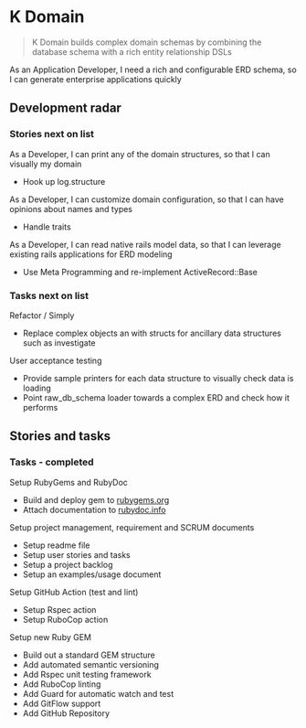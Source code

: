 # K Domain

> K Domain builds complex domain schemas by combining the database schema with a rich entity relationship DSLs

As an Application Developer, I need a rich and configurable ERD schema, so I can generate enterprise applications quickly

## Development radar

### Stories next on list

As a Developer, I can print any of the domain structures, so that I can visually my domain

- Hook up log.structure

As a Developer, I can customize domain configuration, so that I can have opinions about names and types

- Handle traits

As a Developer, I can read native rails model data, so that I can leverage existing rails applications for ERD modeling

- Use Meta Programming and re-implement ActiveRecord::Base

### Tasks next on list

Refactor / Simply

- Replace complex objects an with structs for ancillary data structures such as investigate

User acceptance testing

- Provide sample printers for each data structure to visually check data is loading
- Point raw_db_schema loader towards a complex ERD and check how it performs

## Stories and tasks

### Tasks - completed

Setup RubyGems and RubyDoc

- Build and deploy gem to [rubygems.org](https://rubygems.org/gems/k_domain)
- Attach documentation to [rubydoc.info](https://rubydoc.info/github/to-do-/k_domain/master)

Setup project management, requirement and SCRUM documents

- Setup readme file
- Setup user stories and tasks
- Setup a project backlog
- Setup an examples/usage document

Setup GitHub Action (test and lint)

- Setup Rspec action
- Setup RuboCop action

Setup new Ruby GEM

- Build out a standard GEM structure
- Add automated semantic versioning
- Add Rspec unit testing framework
- Add RuboCop linting
- Add Guard for automatic watch and test
- Add GitFlow support
- Add GitHub Repository
